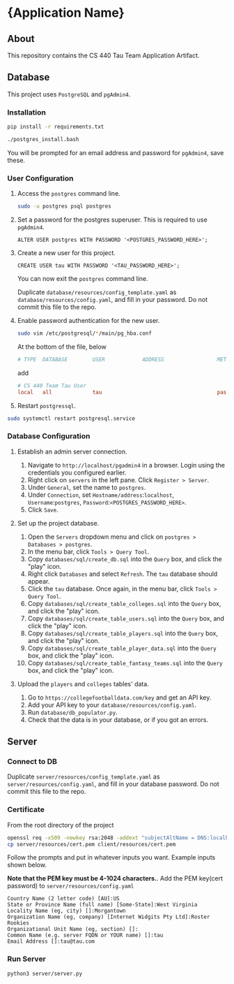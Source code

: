 # {Application Name}

## About

This repository contains the CS 440 Tau Team Application Artifact.

## Database

This project uses `PostgreSQL` and `pgAdmin4`.

### Installation

```bash
pip install -r requirements.txt
```

```bash
./postgres_install.bash
```

You will be prompted for an email address and password for `pgAdmin4`, save these.

### User Configuration

1. Access the `postgres` command line.

	```bash
	sudo -u postgres psql postgres
	```

2. Set a password for the postgres superuser. This is required to use `pgAdmin4`.

	```postgres
	ALTER USER postgres WITH PASSWORD '<POSTGRES_PASSWORD_HERE>';
	```

3. Create a new user for this project.

	```postgres
	CREATE USER tau WITH PASSWORD '<TAU_PASSWORD_HERE>';
	```

	You can now exit the `postgres` command line.

	Duplicate `database/resources/config_template.yaml` as `database/resources/config.yaml`,
	and fill in your password. Do not commit this file to the repo.

4. Enable password authentication for the new user.

	```bash
	sudo vim /etc/postgresql/*/main/pg_hba.conf
	```

	At the bottom of the file, below

	```conf
	# TYPE  DATABASE        USER            ADDRESS                 METHOD
	```

	add

	```conf
	# CS 440 Team Tau User
	local   all             tau                                     password
	```

5. Restart `postgressql`.

```bash
sudo systemctl restart postgresql.service
```

### Database Configuration

1. Establish an admin server connection.

	1. Navigate to `http://localhost/pgadmin4` in a browser. Login using the credentials
	you configured earlier.
	2. Right click on `servers` in the left pane. Click `Register > Server`.
	3. Under `General`, set the name to `postgres`.
	4. Under `Connection`, set `Hostname/address`:`localhost`, `Username`:`postgres`,
	`Password`:`<POSTGRES_PASSWORD_HERE>`.
	5. Click `Save`.

2. Set up the project database.

	1. Open the `Servers` dropdown menu and click on `postgres > Databases > postgres`.
	2. In the menu bar, click `Tools > Query Tool`.
	3. Copy `databases/sql/create_db.sql` into the `Query` box, and click the "play" icon.
	4. Right click `Databases` and select `Refresh`. The `tau` database should appear.
	5. Click the `tau` database. Once again, in the menu bar, click `Tools > Query Tool`.
	6. Copy `databases/sql/create_table_colleges.sql` into the `Query` box, and click the "play" icon.
	7. Copy `databases/sql/create_table_users.sql` into the `Query` box, and click the "play" icon.
	8. Copy `databases/sql/create_table_players.sql` into the `Query` box, and click the "play" icon.
	9. Copy `databases/sql/create_table_player_data.sql` into the `Query` box, and click the "play" icon.
	10. Copy `databases/sql/create_table_fantasy_teams.sql` into the `Query` box, and click the "play" icon.

3. Upload the `players` and `colleges` tables' data.

	1. Go to `https://collegefootballdata.com/key` and get an API key.
	2. Add your API key to your `database/resources/config.yaml`.
	3. Run `database/db_populator.py`.
	4. Check that the data is in your database, or if you got an errors.

## Server

### Connect to DB

Duplicate `server/resources/config_template.yaml` as `server/resources/config.yaml`,
and fill in your database password. Do not commit this file to the repo.

### Certificate

From the root directory of the project

```bash
openssl req -x509 -newkey rsa:2048 -addext "subjectAltName = DNS:localhost" -keyout server/resources/key.pem -out server/resources/cert.pem -days 365
cp server/resources/cert.pem client/resources/cert.pem
```

Follow the prompts and put in whatever inputs you want. Example inputs shown below.

**Note that the PEM key must be 4-1024 characters.**.
Add the PEM key(cert password) to `server/resources/config.yaml`

```plaintext
Country Name (2 letter code) [AU]:US
State or Province Name (full name) [Some-State]:West Virginia
Locality Name (eg, city) []:Morgantown
Organization Name (eg, company) [Internet Widgits Pty Ltd]:Roster Rookies 
Organizational Unit Name (eg, section) []:
Common Name (e.g. server FQDN or YOUR name) []:tau
Email Address []:tau@tau.com
```

### Run Server

```bash
python3 server/server.py
```
